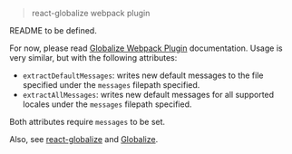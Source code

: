 > react-globalize webpack plugin 

README to be defined.

For now, please read [Globalize Webpack Plugin][] documentation. Usage is very
similar, but with the following attributes:

* `extractDefaultMessages`: writes new default messages to the file specified
  under the `messages` filepath specified.
* `extractAllMessages`: writes new default messages for all supported locales
  under the `messages` filepath specified.

Both attributes require `messages` to be set.

Also, see [react-globalize][] and [Globalize][].

[Globalize]: https://github.com/jquery/globalize/
[Globalize Webpack Plugin]: https://github.com/rxaviers/globalize-webpack-plugin
[react-globalize]: https://github.com/kborchers/react-globalize
